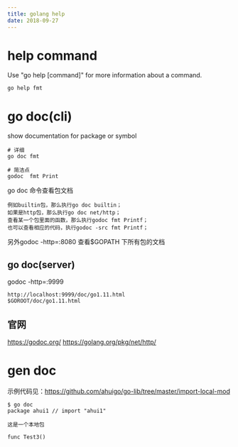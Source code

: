 ```yaml
---
title: golang help 
date: 2018-09-27
---
```

# help command
Use "go help [command]" for more information about a command.

    go help fmt



# go doc(cli)
show documentation for package or symbol

    # 详细
    go doc fmt

    # 简洁点
	godoc  fmt Print 

go doc 命令查看包文档

    例如builtin包，那么执行go doc builtin；
    如果是http包，那么执行go doc net/http；
    查看某一个包里面的函数，那么执行godoc fmt Printf；
    也可以查看相应的代码，执行godoc -src fmt Printf；

另外godoc -http=:8080 查看$GOPATH 下所有包的文档

## go doc(server)
godoc -http=:9999

    http://localhost:9999/doc/go1.11.html
    $GOROOT/doc/go1.11.html

## 官网
https://godoc.org/
https://golang.org/pkg/net/http/

# gen doc
示例代码见：https://github.com/ahuigo/go-lib/tree/master/import-local-mod

    $ go doc
    package ahui1 // import "ahui1"

    这是一个本地包

    func Test3()